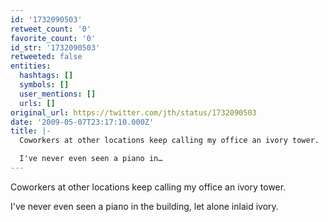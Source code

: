 ```yaml
---
id: '1732090503'
retweet_count: '0'
favorite_count: '0'
id_str: '1732090503'
retweeted: false
entities:
  hashtags: []
  symbols: []
  user_mentions: []
  urls: []
original_url: https://twitter.com/jth/status/1732090503
date: '2009-05-07T23:17:10.000Z'
title: |-
  Coworkers at other locations keep calling my office an ivory tower.

  I've never even seen a piano in…
---
```


Coworkers at other locations keep calling my office an ivory tower.

I've never even seen a piano in the building, let alone inlaid ivory.